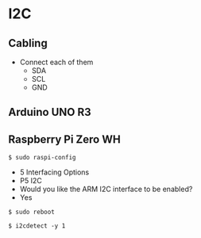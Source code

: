 # I2C

## Cabling
- Connect each of them
  - SDA
  - SCL
  - GND

## Arduino UNO R3

## Raspberry Pi Zero WH
```
$ sudo raspi-config
```

- 5 Interfacing Options
- P5 I2C
- Would you like the ARM I2C interface to be enabled?
- Yes

```
$ sudo reboot
```

```
$ i2cdetect -y 1
```




